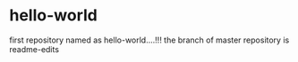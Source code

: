 # hello-world
first repository named as hello-world....!!!
the branch of master repository is readme-edits
